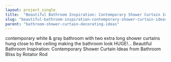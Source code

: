 ```yaml
---
layout: project_single
title:  "Beautiful Bathroom Inspiration: Contemporary Shower Curtain Ideas"
slug: "beautiful-bathroom-inspiration-contemporary-shower-curtain-ideas"
parent: "bathroom-shower-curtain-decorating-ideas"
---
```

contemporary white & gray bathroom with two extra long shower curtains hung close to the ceiling making the bathroom look HUGE!... Beautiful Bathroom Inspiration: Contemporary Shower Curtain Ideas from Bathroom Bliss by Rotator Rod